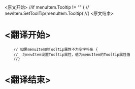 
<原文开始>
		//if menuItem.Tooltip != "" {
		//	newItem.SetToolTip(menuItem.Tooltip)
		//}
<原文结束>

# <翻译开始>
		// 如果menuItem的Tooltip属性不为空字符串 {
		//	为newItem设置Tooltip属性，值为menuItem的Tooltip属性值
		//}
# <翻译结束>

